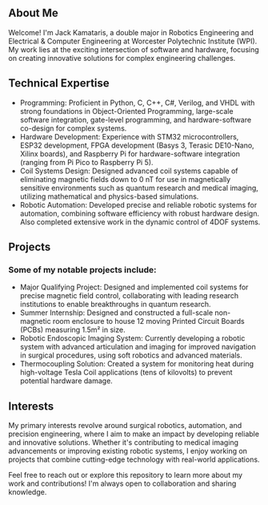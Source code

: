 ## About Me

Welcome! I'm Jack Kamataris, a double major in Robotics Engineering and Electrical & Computer Engineering at Worcester Polytechnic Institute (WPI). My work lies at the exciting intersection of software and hardware, focusing on creating innovative solutions for complex engineering challenges.

## Technical Expertise

  - Programming: Proficient in Python, C, C++, C#, Verilog, and VHDL with strong foundations in Object-Oriented Programming, large-scale software integration, gate-level programming, and hardware-software co-design for complex systems.
  - Hardware Development: Experience with STM32 microcontrollers, ESP32 development, FPGA development (Basys 3, Terasic DE10-Nano, Xilinx boards), and Raspberry Pi for hardware-software integration (ranging from Pi Pico to Raspberry Pi 5).
  - Coil Systems Design: Designed advanced coil systems capable of eliminating magnetic fields down to 0 nT for use in magnetically sensitive environments such as quantum research and medical imaging, utilizing mathematical and physics-based simulations.
  - Robotic Automation: Developed precise and reliable robotic systems for automation, combining software efficiency with robust hardware design. Also completed extensive work in the dynamic control of 4DOF systems.

## Projects
### Some of my notable projects include:

  - Major Qualifying Project: Designed and implemented coil systems for precise magnetic field control, collaborating with leading research institutions to enable breakthroughs in quantum research.
  - Summer Internship: Designed and constructed a full-scale non-magnetic room enclosure to house 12 moving Printed Circuit Boards (PCBs) measuring 1.5m² in size.
  - Robotic Endoscopic Imaging System: Currently developing a robotic system with advanced articulation and imaging for improved navigation in surgical procedures, using soft robotics and advanced materials.
  - Thermocoupling Solution: Created a system for monitoring heat during high-voltage Tesla Coil applications (tens of kilovolts) to prevent potential hardware damage.

## Interests

My primary interests revolve around surgical robotics, automation, and precision engineering, where I aim to make an impact by developing reliable and innovative solutions. Whether it's contributing to medical imaging advancements or improving existing robotic systems, I enjoy working on projects that combine cutting-edge technology with real-world applications.

Feel free to reach out or explore this repository to learn more about my work and contributions! I'm always open to collaboration and sharing knowledge.
